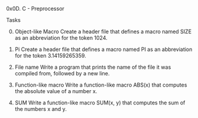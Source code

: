0x0D. C - Preprocessor

Tasks

0. Object-like Macro
	Create a header file that defines a macro named SIZE as an abbreviation for the token 1024.

1. Pi
      Create a header file that defines a macro named PI as an abbreviation for the token 3.14159265359.

2. File name
     Write a program that prints the name of the file it was compiled from, followed by a new line.

3. Function-like macro
     Write a function-like macro ABS(x) that computes the absolute value of a number x.

4. SUM
    Write a function-like macro SUM(x, y) that computes the sum of the numbers x and y.


